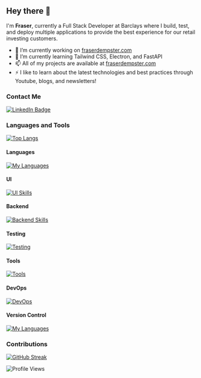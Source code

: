 ## Hey there 👋
I'm **Fraser**, currently a Full Stack Developer at Barclays where I build, test, and deploy multiple applications to provide the best experience for our retail investing customers.

- 🔭 I’m currently working on [fraserdempster.com](https://fraserdempster.com)
- 🌱 I’m currently learning Tailwind CSS, Electron, and FastAPI
- 📫 All of my projects are available at [fraserdempster.com](https://fraserdempster.com)
- ⚡ I like to learn about the latest technologies and best practices through Youtube, blogs, and newsletters!

### Contact Me
<div id="badges">
  <a href="https://www.linkedin.com/in/fraser-dempster-0470641ba/">
    <img src="https://img.shields.io/badge/LinkedIn-blue?style=for-the-badge&logo=linkedin&logoColor=white" alt="LinkedIn Badge"/>
  </a>
</div>

### Languages and Tools
[![Top Langs](https://github-readme-stats.vercel.app/api/top-langs/?username=fraser-dempster&layout=compact&theme=vision-friendly-dark)](https://github.com/anuraghazra/github-readme-stats)
#### Languages
[![My Languages](https://skillicons.dev/icons?i=js,ts,java,py&theme=light)](https://fraserdempster.com)
#### UI
[![UI Skills](https://skillicons.dev/icons?i=angular,react,nextjs,redux,tailwind,bootstrap,css,html&theme=light)](https://fraserdempster.com)
#### Backend
[![Backend Skills](https://skillicons.dev/icons?i=nodejs,spring,fastapi&theme=light)](https://fraserdempster.com)
#### Testing
[![Testing](https://skillicons.dev/icons?i=jest,cypress&theme=light)](https://fraserdempster.com)
#### Tools
[![Tools](https://skillicons.dev/icons?i=vscode,idea,webpack,notion,figma&theme=light)](https://fraserdempster.com)
#### DevOps
[![DevOps](https://skillicons.dev/icons?i=jenkins,openshift&theme=light)](https://fraserdempster.com)
#### Version Control
[![My Languages](https://skillicons.dev/icons?i=github,gitlab,bitbucket&theme=light)](https://fraserdempster.com)

### Contributions
<a style="display: flex; justify: center;" href="https://git.io/streak-stats"><img src="https://github-readme-streak-stats.herokuapp.com?user=fraser-dempster" alt="GitHub Streak" /></a>

![Profile Views](https://komarev.com/ghpvc/?username=fraser-dempster)
